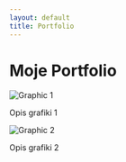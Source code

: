 ```yaml
---
layout: default
title: Portfolio
---
```


# Moje Portfolio

<div class="gallery">
    <!-- Przykładowe grafiki, dodaj więcej według potrzeb -->
    <div class="gallery-item">
        <img src="{{ '/assets/images/graphic1.jpg' | relative_url }}" alt="Graphic 1">
        <p>Opis grafiki 1</p>
    </div>
    <div class="gallery-item">
        <img src="{{ '/assets/images/graphic2.jpg' | relative_url }}" alt="Graphic 2">
        <p>Opis grafiki 2</p>
    </div>
    <!-- Dodaj więcej elementów galerii w ten sposób -->
</div>

